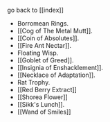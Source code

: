 go back to [[index]]

- Borromean Rings.
- [[Cog of The Metal Mutt]].
- [[Coin of Absolutes]].
- [[Fire Ant Nectar]].
- Floating Wisp.
- [[Goblet of Greed]].
- [[Insignia of Enshacklement]].
- [[Necklace of Adaptation]].
- Rat Trophy.
- [[Red Berry Extract]]
- [[Shorea Flower]]
- [[Sikk's Lunch]].
- [[Wand of Smiles]]


